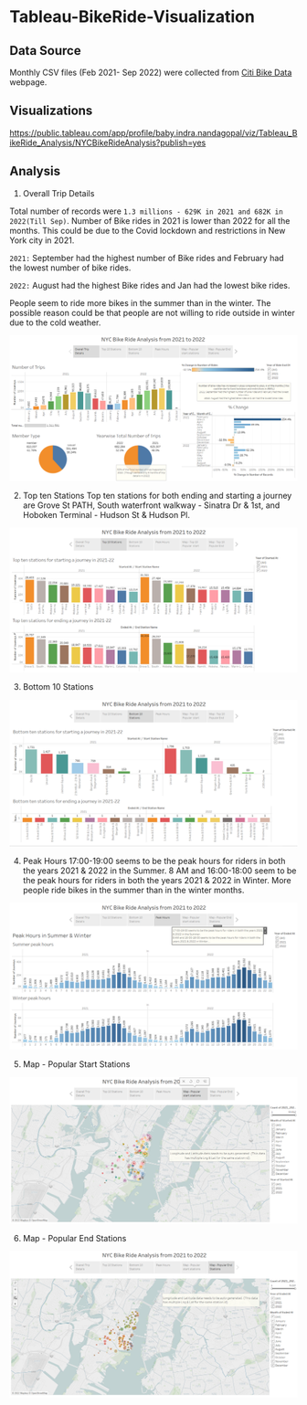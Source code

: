# Tableau-BikeRide-Visualization

## Data Source

Monthly CSV files (Feb 2021- Sep 2022) were collected from [Citi Bike Data](https://www.citibikenyc.com/system-data) webpage.

## Visualizations

https://public.tableau.com/app/profile/baby.indra.nandagopal/viz/Tableau_BikeRide_Analysis/NYCBikeRideAnalysis?publish=yes

## Analysis

1. Overall Trip Details

Total number of records were `1.3 millions - 629K in 2021 and 682K in 2022(Till Sep)`. Number of Bike rides in 2021 is lower than 2022 for all the months. This could be due to the Covid lockdown and restrictions in New York city in 2021.

`2021:` September had the highest number of Bike rides and February had the lowest number of bike rides.

`2022:` August had the highest Bike rides and Jan had the lowest bike rides.

People seem to ride more bikes in the summer than in the winter. The possible reason could be that people are not willing to ride outside in winter due to the cold weather. 

![Overall Trip Details](Images/Overall_Trip_Details.png)

2.  Top ten Stations
Top ten stations for both ending and starting a journey are Grove St PATH, South waterfront walkway - Sinatra Dr & 1st, and Hoboken Terminal - Hudson St & Hudson Pl.

![Top 10 stations](Images/Top_10_Stations.png)

3.  Bottom 10 Stations

![Bottom 10 stations](Images/Bottom_10_Stations.png)

4.  Peak Hours
17:00-19:00 seems to be the peak hours for riders in both the years 2021 & 2022 in the Summer.
8 AM and 16:00-18:00 seem to be the peak hours for riders in both the years 2021 & 2022 in Winter.
More people ride bikes in the summer than in the winter months.

![Peak Hours](Images/Peak_Hours.png)

5.  Map - Popular Start Stations

![Map Popular Start Stations](Images/Map_Popular_Start_Stations.png)

6.  Map - Popular End Stations

![Map Popular End Stations](Images/Map_Popular_End_Stations.png)

